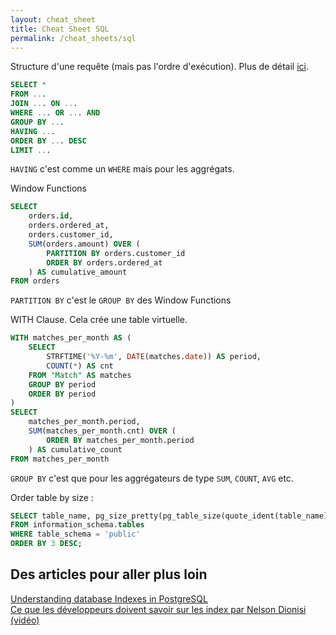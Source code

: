 ```yaml
---
layout: cheat_sheet
title: Cheat Sheet SQL
permalink: /cheat_sheets/sql
---
```


Structure d'une requête (mais pas l'ordre d'exécution). Plus de détail <a href="https://wizardzines.com/zines/sql/" class="underlined" target="_blank">ici</a>.

```sql
SELECT *
FROM ...
JOIN ... ON ...
WHERE ... OR ... AND
GROUP BY ...
HAVING ...
ORDER BY ... DESC
LIMIT ...
```

`HAVING` c'est comme un `WHERE` mais pour les aggrégats.

Window Functions

```sql
SELECT
    orders.id,
    orders.ordered_at,
    orders.customer_id,
    SUM(orders.amount) OVER (
        PARTITION BY orders.customer_id
        ORDER BY orders.ordered_at
    ) AS cumulative_amount
FROM orders
```

`PARTITION BY` c'est le `GROUP BY` des Window Functions

WITH Clause. Cela crée une table virtuelle.

```sql
WITH matches_per_month AS (
    SELECT
        STRFTIME('%Y-%m', DATE(matches.date)) AS period,
        COUNT(*) AS cnt
    FROM "Match" AS matches
    GROUP BY period
    ORDER BY period
)
SELECT
    matches_per_month.period,
    SUM(matches_per_month.cnt) OVER (
        ORDER BY matches_per_month.period
    ) AS cumulative_count
FROM matches_per_month
```

`GROUP BY` c'est que pour les aggrégateurs de type `SUM`, `COUNT`, `AVG` etc.

Order table by size :

```sql
SELECT table_name, pg_size_pretty(pg_table_size(quote_ident(table_name))), pg_table_size(quote_ident(table_name))
FROM information_schema.tables
WHERE table_schema = 'public'
ORDER BY 3 DESC;
```

<h2>Des articles pour aller plus loin</h2>

<a href="https://blog.mastermind.dev/indexes-in-postgresql"
   class="underlined"
   target="_blank">
  Understanding database Indexes in PostgreSQL
</a>
<br>
<a href="https://www.youtube.com/watch?v=bo5j9xgiF48&t=15s&ab_channel=DevoxxFR"
   class="underlined"
   target="_blank">
   Ce que les développeurs doivent savoir sur les index par Nelson Dionisi (vidéo)
</a>
<br>
